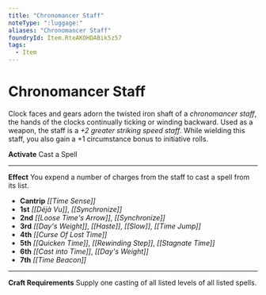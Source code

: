 ```yaml
---
title: "Chronomancer Staff"
noteType: ":luggage:"
aliases: "Chronomancer Staff"
foundryId: Item.RteAKOHDABik5z57
tags:
  - Item
---
```


# Chronomancer Staff

Clock faces and gears adorn the twisted iron shaft of a _chronomancer staff_, the hands of the clocks continually ticking or winding backward. Used as a weapon, the staff is a _+2 greater striking speed staff_. While wielding this staff, you also gain a +1 circumstance bonus to initiative rolls.

**Activate** Cast a Spell

* * *

**Effect** You expend a number of charges from the staff to cast a spell from its list.

*   **Cantrip** _[[Time Sense]]_
*   **1st** _[[Déjà Vu]]_, _[[Synchronize]]_
*   **2nd** _[[Loose Time's Arrow]]_, _[[Synchronize]]_
*   **3rd** _[[Day's Weight]]_, _[[Haste]]_, _[[Slow]]_, _[[Time Jump]]_
*   **4th** _[[Curse Of Lost Time]]_
*   **5th** _[[Quicken Time]]_, _[[Rewinding Step]]_, _[[Stagnate Time]]_
*   **6th** _[[Cast into Time]]_, _[[Day's Weight]]_
*   **7th** _[[Time Beacon]]_

* * *

**Craft Requirements** Supply one casting of all listed levels of all listed spells.
